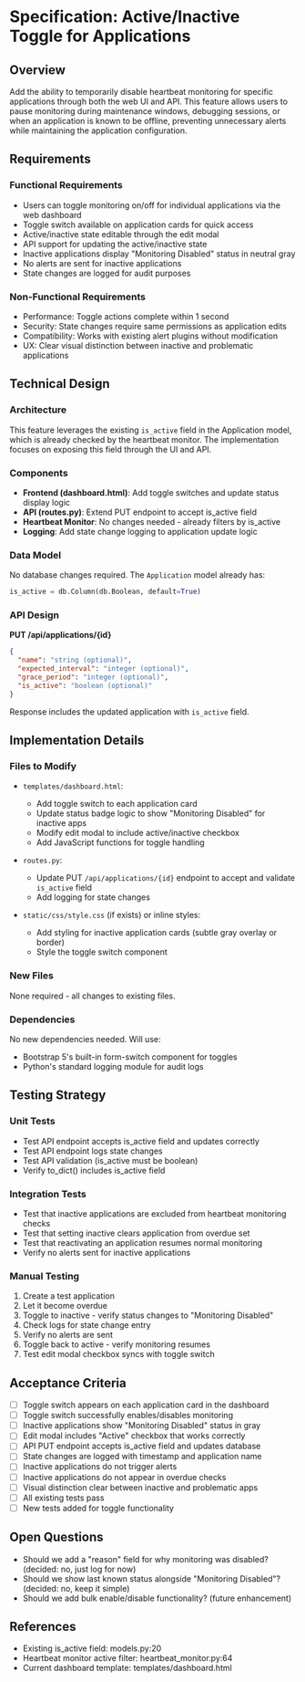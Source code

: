 # Specification: Active/Inactive Toggle for Applications

## Overview
Add the ability to temporarily disable heartbeat monitoring for specific applications through both the web UI and API. This feature allows users to pause monitoring during maintenance windows, debugging sessions, or when an application is known to be offline, preventing unnecessary alerts while maintaining the application configuration.

## Requirements
### Functional Requirements
- Users can toggle monitoring on/off for individual applications via the web dashboard
- Toggle switch available on application cards for quick access
- Active/inactive state editable through the edit modal
- API support for updating the active/inactive state
- Inactive applications display "Monitoring Disabled" status in neutral gray
- No alerts are sent for inactive applications
- State changes are logged for audit purposes

### Non-Functional Requirements
- Performance: Toggle actions complete within 1 second
- Security: State changes require same permissions as application edits
- Compatibility: Works with existing alert plugins without modification
- UX: Clear visual distinction between inactive and problematic applications

## Technical Design
### Architecture
This feature leverages the existing `is_active` field in the Application model, which is already checked by the heartbeat monitor. The implementation focuses on exposing this field through the UI and API.

### Components
- **Frontend (dashboard.html)**: Add toggle switches and update status display logic
- **API (routes.py)**: Extend PUT endpoint to accept is_active field
- **Heartbeat Monitor**: No changes needed - already filters by is_active
- **Logging**: Add state change logging to application update logic

### Data Model
No database changes required. The `Application` model already has:
```python
is_active = db.Column(db.Boolean, default=True)
```

### API Design
**PUT /api/applications/{id}**
```json
{
  "name": "string (optional)",
  "expected_interval": "integer (optional)",
  "grace_period": "integer (optional)",
  "is_active": "boolean (optional)"
}
```

Response includes the updated application with `is_active` field.

## Implementation Details
### Files to Modify
- `templates/dashboard.html`: 
  - Add toggle switch to each application card
  - Update status badge logic to show "Monitoring Disabled" for inactive apps
  - Modify edit modal to include active/inactive checkbox
  - Add JavaScript functions for toggle handling

- `routes.py`:
  - Update PUT `/api/applications/{id}` endpoint to accept and validate `is_active` field
  - Add logging for state changes

- `static/css/style.css` (if exists) or inline styles:
  - Add styling for inactive application cards (subtle gray overlay or border)
  - Style the toggle switch component

### New Files
None required - all changes to existing files.

### Dependencies
No new dependencies needed. Will use:
- Bootstrap 5's built-in form-switch component for toggles
- Python's standard logging module for audit logs

## Testing Strategy
### Unit Tests
- Test API endpoint accepts is_active field and updates correctly
- Test API endpoint logs state changes
- Test API validation (is_active must be boolean)
- Verify to_dict() includes is_active field

### Integration Tests
- Test that inactive applications are excluded from heartbeat monitoring checks
- Test that setting inactive clears application from overdue set
- Test that reactivating an application resumes normal monitoring
- Verify no alerts sent for inactive applications

### Manual Testing
1. Create a test application
2. Let it become overdue
3. Toggle to inactive - verify status changes to "Monitoring Disabled"
4. Check logs for state change entry
5. Verify no alerts are sent
6. Toggle back to active - verify monitoring resumes
7. Test edit modal checkbox syncs with toggle switch

## Acceptance Criteria
- [ ] Toggle switch appears on each application card in the dashboard
- [ ] Toggle switch successfully enables/disables monitoring
- [ ] Inactive applications show "Monitoring Disabled" status in gray
- [ ] Edit modal includes "Active" checkbox that works correctly
- [ ] API PUT endpoint accepts is_active field and updates database
- [ ] State changes are logged with timestamp and application name
- [ ] Inactive applications do not trigger alerts
- [ ] Inactive applications do not appear in overdue checks
- [ ] Visual distinction clear between inactive and problematic apps
- [ ] All existing tests pass
- [ ] New tests added for toggle functionality

## Open Questions
- Should we add a "reason" field for why monitoring was disabled? (decided: no, just log for now)
- Should we show last known status alongside "Monitoring Disabled"? (decided: no, keep it simple)
- Should we add bulk enable/disable functionality? (future enhancement)

## References
- Existing is_active field: models.py:20
- Heartbeat monitor active filter: heartbeat_monitor.py:64
- Current dashboard template: templates/dashboard.html
